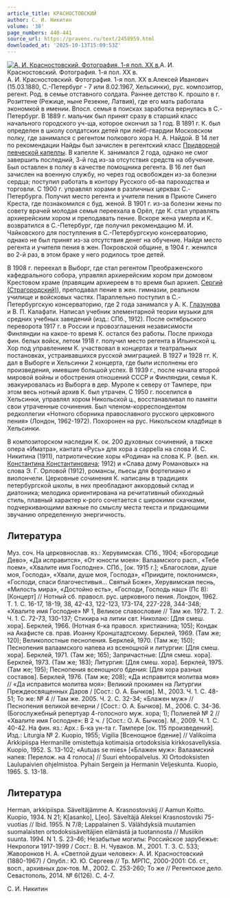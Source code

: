 ```yaml
---
article_title: КРАСНОСТОВСКИЙ
author: С. И. Никитин
volume: '38'
page_numbers: 440-441
source_url: https://pravenc.ru/text/2458959.html
downloaded_at: '2025-10-13T15:09:53Z'
---
```


[![А. И. Красностовский. Фотография. 1-я пол. ХХ в.](https://pravenc.ru/data/2019/08/11/1236500812/i200.jpg "Кликните для увеличения картинки")](https://pravenc.ru/data/2019/08/11/1236500812/i400.jpg)А. И. Красностовский. Фотография. 1-я пол. ХХ в.  
А. И. Красностовский. Фотография. 1-я пол. ХХ в.Алексей Иванович (15.03.1880, С.-Петербург - 7 или 8.02.1967, Хельсинки), рус. композитор, регент. Род. в семье отставного солдата. Раннее детство К. прошло в г. Розиттене (Режице, ныне Резекне, Латвия), где его мать работала экономкой в имении. Впосл. семья в поисках заработка вернулась в С.-Петербург. В 1889 г. мальчик был принят сразу в старший класс начального городского уч-ща, которое окончил за 1 год. В 1891 г. К. был определен в школу солдатских детей при лейб-гвардии Московском полку, где занимался с регентом полкового хора Н. А. Найдой. В 14 лет по рекомендации Найды был зачислен в регентский класс [Придворной певческой капеллы](<https://pravenc.ru/text/Придворная певческая капелла.html>). В капелле К. занимался 2 года, однако не смог завершить последний, 3-й год из-за отсутствия средств на обучение. Был оставлен в полку в качестве помощника регента. В 16 лет был зачислен на военную службу, но через год освобожден из-за болезни сердца; поступил работать в контору Русского об-ва пароходства и торговли. С 1900 г. управлял хорами в различных церквах С.-Петербурга. Получил место регента и учителя пения в Приюте Синего Креста, где познакомился с буд. женой. В 1901 г. из-за болезни жены по совету врачей молодая семья переехала в Орёл, где К. стал управлять архиерейским хором и преподавать пение. Вскоре жена умерла и К. возвратился в С.-Петербург, где получил рекомендацию М. И. Чайковского для поступления в С.-Петербургскую консерваторию, однако не был принят из-за отсутствия денег на обучение. Найдя место регента и учителя пения в жен. Покровской общине, в 1904 г. женился во 2-й раз, в этом браке у него родилось трое детей.

В 1908 г. переехал в Выборг, где стал регентом Преображенского кафедрального собора, управлял архиерейским хором при домовом Крестовом храме (правящим архиереем в то время был архиеп. [Сергий (Страгородский)](<https://pravenc.ru/text/Сергий (Страгородский).html>)), преподавал пение в жен. гимназии, реальном училище и войсковых частях. Параллельно поступил в С.-Петербургскую консерваторию, где 2 года занимался у А. К. [Глазунова](https://pravenc.ru/text/Глазунова.html) и В. П. Калафати. Написал учебник элементарной теории музыки для средних учебных заведений (изд.: СПб., 1912). После октябрьского переворота 1917 г. в России и провозглашения независимости Финляндии на какое-то время К. остался без работы. После прихода фин. белых войск, летом 1918 г. получил место регента в Ильинской ц. Хор под управлением К. участвовал в концертах и театральных постановках, устраивавшихся русской эмиграцией. В 1927 и 1928 гг. К. дал в Выборге и Хельсинки 2 концерта, где были исполнены его произведения, имевшие большой успех. В 1939 г., после начала второй мировой войны и обострения отношений СССР и Финляндии, семья К. эвакуировалась из Выборга в дер. Муроле к северу от Тампере, при этом весь нотный архив К. был утрачен. С 1950 г. поселился в Хельсинки, управлял хором Никольской ц., восстанавливал по памяти свои утраченные сочинения. Был членом-корреспондентом редколлегии «Нотного сборника православного русского церковного пения» (Лондон, 1962-1972). Похоронен на рус. Никольском кладбище в Хельсинки.

В композиторском наследии К. ок. 200 духовных сочинений, а также опера «Иматра», кантата «Русь» для хора a cappella на слова И. С. Никитина (1911), патриотические хоры «Родина» на слова К. Р. (вел. кн. [Константина Константиновича](<https://pravenc.ru/text/Константина Константиновича.html>); 1912) и «Слава дому Романовых» на слова Э. Г. Орловой (1912), романсы, пьесы для фортепиано и виолончели. Церковные сочинения К. написаны в традициях петербургской школы, в них преобладают аккордовый склад и диатоника; мелодика ориентирована на речитативный обиходный стиль, плавный характер к-рого сочетается с широкими скачками, подчеркивающими важные по смыслу места текста и придающими звучанию определенную энергичность.

## Литература

Муз. соч. На церковнослав. яз.: Херувимская. СПб., 1904; «Богородице Дево», «Да исправится», «От юности моея»: Валаамского расп., «Тебе поем», «Хвалите имя Господне». СПб., [ок. 1915 г.]; «Благослови, душе моя, Господа», «Хвали, душе моя, Господа», «Приидите, поклонимся», «Господи, спаси благочестивыя... Святый Боже», Херувимская песнь, «Милость мира», «Достойно есть», «Господи, Господь наш» (Пс 8): [Концерт] // Нотный сб. правосл. рус. церковного пения. Лондон, 1962. Т. 1. С. 16-17, 18-19, 38, 42-43, 122-123, 173-174, 227-228, 344-348; «Хвалите имя Господне» № 1, Великое славословие // Там же. 1972. Т. 2. Ч. 1. С. 72-73, 130-137; Стихира на литии свт. Николаю: [Для смеш. хора]. Берклей, 1966. (Нотная б-ка правосл. христианина; 105); Кондак на Акафисте св. прав. Иоанну Кронштадтскому. Берклей, 1969. (Там же; 120); Великопостные песнопения. Берклей, 1970. (Там же; 150); Песнопения валаамского напева из всенощной и литургии: [Для смеш. хора]. Берклей, 1971. (Там же; 165); Запричастные: [Для смеш. хора]. Берклей, 1973. (Там же; 183); Литургия: [Для смеш. хора]. Берклей, 1975. (Там же; 195); Песнопения всенощного бдения: [Для хора разных составов]. Берклей, 1976. (Там же; 208); «Да исправится молитва моя» // «Да исправится молитва моя»: Великий прокимен на Литургии Преждеосвященных Даров / [Сост.: О. А. Бычков]. М., 2003. Ч. 1. С. 48-51; То же: № 4 // Там же. 2005. Ч. 2. С. 32-34; «Блажен муж» // Песнопения великой вечерни / [Сост.: О. А. Бычков]. М., 2006. С. 34-36. (Богослужебный репертуар 4-голосного муж. хора; 1); Полиелей № 2 // «Хвалите имя Господне»: В 2 ч. / [Сост.: О. А. Бычков]. М., 2009. Ч. 1. С. 40-42. На фин. яз.: Арх.: Б-ка ун-та г. Тампере [ок. 115 произведений]. Изд.: Liturgia № 2. Kuopio, 1955; Vigilia [Всенощное бдение] // Valikoima Arkkipiispa Hermanille omistettuja kotimaisia ortodoksisia kirkkosavellyksia. Kuopio, 1952. S. 13-102; «Autuas se mies» [«Блажен муж»: Валаамский напев: Перелож. на 4 голоса] // Suuri ehtoopalvelus. XI Ortodoksisten Laulupaivien ohjelmistoa. Pyhain Sergein ja Hermanin Veljeskunta. Kuopio, 1965. S. 13-18.

## Литература

Herman, arkkipiispa. Säveltäjämme A. Krasnostovskij // Aamun Koitto. Kuopio, 1934. N 21; K[asanko], L[eo]. Säveltäjä Aleksei Krasnostovski 75-vuotias // Ibid. 1955. N 7/8; Lappalainen S. Välähdyksiä muutamien suomalaisten ortodoksisäveltäjien elämästä ja tuotannosta // Musiikin suunta. 1994. N 1. S. 23-46; Незабытые могилы: Российское зарубежье: Некрологи 1917-1999 / Сост.: В. Н. Чуваков. М., 2001. Т. 3. С. 533; Жаворонков Н. А. «Светлой души человек»: А. И. Красностовский (1880-1967) / Опубл.: Ю. Ю. Сергеев // Тр. МРПС, 2000-2001: Сб. ст., восп., архивных док-тов. М., 2002. С. 253-260; То же // Регентское дело. Севастополь, 2014. № 6(126). С. 4-7.

С. И. Никитин

